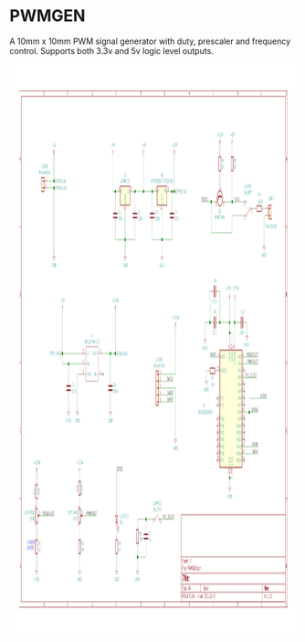 # PWMGEN
A 10mm x 10mm PWM signal generator with duty, prescaler and frequency control. Supports both 3.3v and 5v logic level outputs.

<img src="HW/PWMGEN/DOCS/PWMGEN.svg" width=1000 height=1000> 

